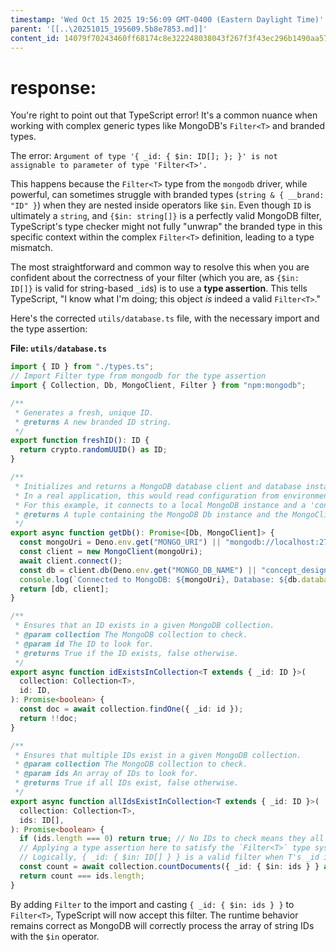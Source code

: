 ```yaml
---
timestamp: 'Wed Oct 15 2025 19:56:09 GMT-0400 (Eastern Daylight Time)'
parent: '[[..\20251015_195609.5b8e7853.md]]'
content_id: 14079f70243460ff68174c8e322248038043f267f3f43ec296b1490aa574c13e
---
```


# response:

You're right to point out that TypeScript error! It's a common nuance when working with complex generic types like MongoDB's `Filter<T>` and branded types.

The error:
`Argument of type '{ _id: { $in: ID[]; }; }' is not assignable to parameter of type 'Filter<T>'.`

This happens because the `Filter<T>` type from the `mongodb` driver, while powerful, can sometimes struggle with branded types (`string & { __brand: "ID" }`) when they are nested inside operators like `$in`. Even though `ID` is ultimately a `string`, and `{$in: string[]}` is a perfectly valid MongoDB filter, TypeScript's type checker might not fully "unwrap" the branded type in this specific context within the complex `Filter<T>` definition, leading to a type mismatch.

The most straightforward and common way to resolve this when you are confident about the correctness of your filter (which you are, as `{$in: ID[]}` is valid for string-based `_id`s) is to use a **type assertion**. This tells TypeScript, "I know what I'm doing; this object *is* indeed a valid `Filter<T>`."

Here's the corrected `utils/database.ts` file, with the necessary import and the type assertion:

**File: `utils/database.ts`**

```typescript
import { ID } from "./types.ts";
// Import Filter type from mongodb for the type assertion
import { Collection, Db, MongoClient, Filter } from "npm:mongodb";

/**
 * Generates a fresh, unique ID.
 * @returns A new branded ID string.
 */
export function freshID(): ID {
  return crypto.randomUUID() as ID;
}

/**
 * Initializes and returns a MongoDB database client and database instance.
 * In a real application, this would read configuration from environment variables.
 * For this example, it connects to a local MongoDB instance and a 'concept_design_db'.
 * @returns A tuple containing the MongoDB Db instance and the MongoClient.
 */
export async function getDb(): Promise<[Db, MongoClient]> {
  const mongoUri = Deno.env.get("MONGO_URI") || "mongodb://localhost:27017";
  const client = new MongoClient(mongoUri);
  await client.connect();
  const db = client.db(Deno.env.get("MONGO_DB_NAME") || "concept_design_db");
  console.log(`Connected to MongoDB: ${mongoUri}, Database: ${db.databaseName}`);
  return [db, client];
}

/**
 * Ensures that an ID exists in a given MongoDB collection.
 * @param collection The MongoDB collection to check.
 * @param id The ID to look for.
 * @returns True if the ID exists, false otherwise.
 */
export async function idExistsInCollection<T extends { _id: ID }>(
  collection: Collection<T>,
  id: ID,
): Promise<boolean> {
  const doc = await collection.findOne({ _id: id });
  return !!doc;
}

/**
 * Ensures that multiple IDs exist in a given MongoDB collection.
 * @param collection The MongoDB collection to check.
 * @param ids An array of IDs to look for.
 * @returns True if all IDs exist, false otherwise.
 */
export async function allIdsExistInCollection<T extends { _id: ID }>(
  collection: Collection<T>,
  ids: ID[],
): Promise<boolean> {
  if (ids.length === 0) return true; // No IDs to check means they all "exist"
  // Applying a type assertion here to satisfy the `Filter<T>` type system.
  // Logically, { _id: { $in: ID[] } } is a valid filter when T's _id is ID (which is a string).
  const count = await collection.countDocuments({ _id: { $in: ids } } as Filter<T>);
  return count === ids.length;
}

```

By adding `Filter` to the import and casting `{ _id: { $in: ids } }` to `Filter<T>`, TypeScript will now accept this filter. The runtime behavior remains correct as MongoDB will correctly process the array of string IDs with the `$in` operator.
